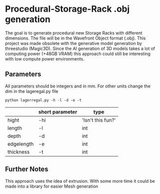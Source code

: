 # Procedural-Storage-Rack .obj generation

The goal is to generate procedural new Storage Racks with different dimensions. The file will be in the Wavefront Object format (.obj). 
This project was made obsolete with the generative model generation by threestudio (Magic3D). Since the AI generation of 3D models takes a lot of computing power (+48GB VRAM) this approach could still be interesting with low compute power environments.
## Parameters
All parameters should be integers and in mm. For other units change the dim in the lageregal.py file
	
	python lagerregal.py -h -l -d -e -t

|                |short parameter                          |type                      |
|----------------|-------------------------------|-----------------------------|
|hight|-hi         |'Isn't this fun?'            |int
|length          |-l            |int         |
|depth         |-d|int|
|edgelength|-e|int|
|thickness|	-t|int|


## Further Notes
This approach uses the idea of extrusion. With some more time it could be made into a library for easier Mesh generation
